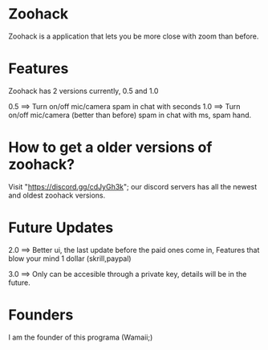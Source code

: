 # Zoohack

Zoohack is a application that lets you be more close with zoom than before.

# Features

Zoohack has 2 versions currently, 0.5 and 1.0

0.5 ==> Turn on/off mic/camera spam in chat with seconds
1.0 ==> Turn on/off mic/camera (better than before) spam in chat with ms, spam hand.

# How to get a older versions of zoohack?

Visit "https://discord.gg/cdJyGh3k"; our discord servers has all the newest and oldest zoohack versions.

# Future Updates

2.0 ==> Better ui, the last update before the paid ones come in, Features that blow your mind 1 dollar (skrill,paypal)

3.0 ==> Only can be accesible through a private key, details will be in the future.

# Founders

I am the founder of this programa (Wamaii;) 
